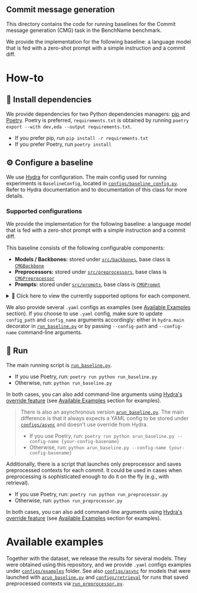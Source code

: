 ## Commit message generation

This directory contains the code for running baselines for the Commit message generation (CMG) task in the BenchName benchmark.

We provide the implementation for the following baseline: a language model that is fed with a zero-shot prompt with a simple instruction and a commit diff.

# How-to

## 💾 Install dependencies

We provide dependencies for two Python dependencies managers: [pip](https://pip.pypa.io/en/stable/) and [Poetry](https://python-poetry.org/docs/). Poetry is preferred, `requirements.txt` is obtained by running `poetry export --with dev,eda --output requirements.txt`.

* If you prefer pip, run `pip install -r requirements.txt`
* If you prefer Poetry, run `poetry install`

## ⚙️ Configure a baseline

We use [Hydra](https://hydra.cc/docs/intro/) for configuration. The main config used for running experiments is `BaselineConfig`, located in [`configs/baseline_config.py`](configs/baseline_config.py). 
Refer to Hydra documentation and to documentation of this class for more details.

### Supported configurations

We provide the implementation for the following baseline: a language model that is fed with a zero-shot prompt with a simple instruction and a commit diff.

This baseline consists of the following configurable components:
* **Models / Backbones:** stored under [`src/backbones`](src/backbones), base class is [`CMGBackbone`](src/backbones/base_backbone.py)
* **Preprocessors:** stored under [`src/preprocessors`](src/preprocessors), base class is [`CMGPreprocessor`](src/preprocessors/base_preprocessor.py)
* **Prompts:** stored under [`src/prompts`](src/prompts), base class is [`CMGPrompt`](src/prompts/base_prompt.py)

<details>
<summary>💛 Click here to view the currently supported options for each component.</summary>

* **Models / Backbones:**
  * Models from [OpenAI API](https://platform.openai.com/docs/overview): implemented as [`OpenAIBackbone`](src/backbones/openai_backbone.py) class
  * Models from 🤗 [HuggingFace Hub](https://huggingface.co/): implemented as [`HuggingFaceBackbone`](src/backbones/hf_backbone.py) class
  * Models from [Together API](https://www.together.ai/): implemented as [`TogetherBackbone`](src/backbones/together_backbone.py) class
  * Models from [DeepSeek API](https://www.together.ai/): implemented as [`DeepSeekBackbone`](src/backbones/deepseek_backbone.py) class
* **Preprocessors:**
  * Simple preprocessing: implemented as [`SimpleCMGPreprocessor`](src/preprocessors/simple_diff_preprocessor.py) class
  * Simple preprocessing + truncation: implemented as [`TruncationCMGPreprocessor`](src/preprocessors/truncation_diff_preprocessor.py) class
  * BM25 retrieval: implemented as [`RetrievalCMGPreprocessor`](src/preprocessors/retrieval_preprocessor.py) class
  * Full modified files contents instead of diffs: implemented as [`FullFilesCMGPreprocessor`](src/preprocessors/full_files_preprocessor.py) class
  * Utility preprocessor that loads prebuilt contexts from a HF dataset: implemented as [`LoadFromDatasetPreprocessor`](src/preprocessors/load_from_dataset_preprocessor.py) class

* **Prompts:** 
  * Plain zero-shot prompt: implemented as [`SimpleCMGPrompt`](src/prompts/prompts.py) class
  * Detailed zero-shot prompt: implemented as [`DetailedCMGPrompt`](src/prompts/prompts.py) class
  * Detailed zero-shot prompt for Diff + BM25 setting: implemented as [`DetailedCMGPromptWContext`](src/prompts/prompts.py) class
  * Detailed zero-shot prompt for Full File setting: implemented as [`DetailedCMGPromptForFullFiles`](src/prompts/prompts.py) class
</details>

We also provide several `.yaml` configs as examples (see [Available Examples](#available-examples) section).
If you choose to use `.yaml` config, make sure to update `config_path` and `config_name` arguments accordingly: 
either in `hydra.main` decorator in [`run_baseline.py`](run_baseline.py) or by passing `--config-path` and `--config-name` command-line arguments.

## 🚀 Run

The main running script is [`run_baseline.py`](run_baseline.py).

* If you use Poetry, run: `poetry run python run_baseline.py`
* Otherwise, run: `python run_baseline.py`

In both cases, you can also add command-line arguments using [Hydra's override feature](https://hydra.cc/docs/advanced/override_grammar/basic/) (see [Available Examples](#available-examples) section for examples).

> There is also an asynchronous version [`arun_baseline.py`](arun_baseline.py). The main difference is that it always expects a YAML config to be stored under [`configs/async`](configs/async) and doesn't use override from Hydra.
> 
> * If you use Poetry, run: `poetry run python arun_baseline.py --config-name {your-config-basename}`
> * Otherwise, run: `python arun_baseline.py --config-name {your-config-basename}`

Additionally, there is a script that launches only preprocessor and saves preprocessed contexts for each commit.
It could be used in cases when preprocessing is sophisticated enough to do it on the fly (e.g., with retrieval).

* If you use Poetry, run: `poetry run python run_preprocessor.py`
* Otherwise, run: `python run_preprocessor.py`

In both cases, you can also add command-line arguments using [Hydra's override feature](https://hydra.cc/docs/advanced/override_grammar/basic/) (see [Available Examples](#available-examples) section for examples).

# Available examples

Together with the dataset, we release the results for several models.
They were obtained using this repository, and we provide `.yaml` configs examples under [`configs/examples`](configs/examples) folder. See also [`configs/async`](configs/async) for models that were launched with [`arun_baseline.py`](arun_baseline.py) and [`configs/retrieval`](configs/retrieval) for runs that saved preprocessed contexts via [`run_preprocessor.py`](run_preprocessor.py).
